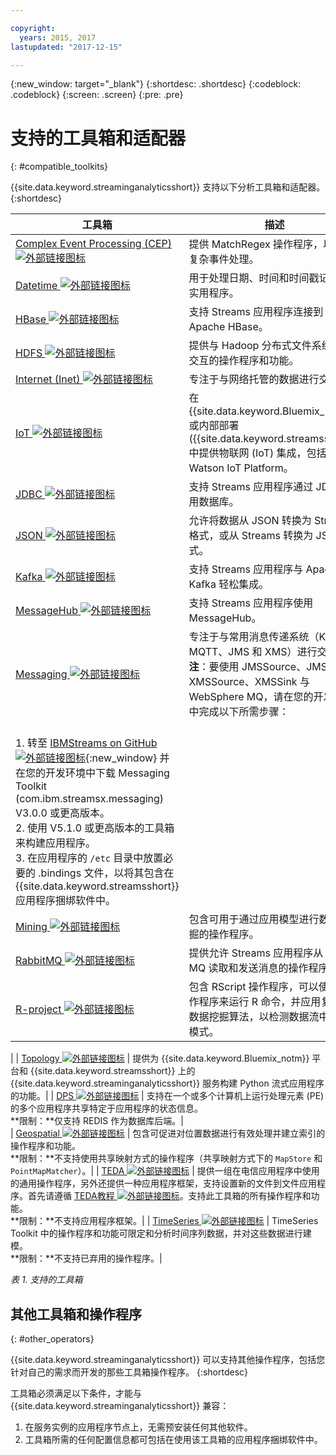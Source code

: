 ```yaml
---

copyright:
  years: 2015, 2017
lastupdated: "2017-12-15"

---
```


<!-- Attribute definitions -->
{:new_window: target="_blank"}
{:shortdesc: .shortdesc}
{:codeblock: .codeblock}
{:screen: .screen}
{:pre: .pre}

# 支持的工具箱和适配器
{: #compatible_toolkits}

{{site.data.keyword.streaminganalyticsshort}} 支持以下分析工具箱和适配器。
{:shortdesc}

| 工具箱| 描述|
| --------------------------------| --------------------------|
| [Complex Event Processing (CEP) ![外部链接图标](../../icons/launch-glyph.svg "外部链接图标")](https://ibm.co/2zOwODa)    |	提供 MatchRegex 操作程序，以执行复杂事件处理。|
| [Datetime ![外部链接图标](../../icons/launch-glyph.svg "外部链接图标")](https://ibmstreams.github.io/streamsx.datetime/)	|	用于处理日期、时间和时间戳记的一组实用程序。|
| [HBase ![外部链接图标](../../icons/launch-glyph.svg "外部链接图标")](http://ibmstreams.github.io/streamsx.hbase/)        | 支持 Streams 应用程序连接到 Apache HBase。|
| [HDFS ![外部链接图标](../../icons/launch-glyph.svg "外部链接图标")](http://ibmstreams.github.io/streamsx.hdfs/)          | 提供与 Hadoop 分布式文件系统进行交互的操作程序和功能。|
| [Internet (Inet) ![外部链接图标](../../icons/launch-glyph.svg "外部链接图标")](http://ibmstreams.github.io/streamsx.inet)|  专注于与网络托管的数据进行交互。|
| [IoT ![外部链接图标](../../icons/launch-glyph.svg "外部链接图标")](http://ibmstreams.github.io/streamsx.iot/)            | 在 {{site.data.keyword.Bluemix_notm}} 或内部部署 ({{site.data.keyword.streamsshort}}) 中提供物联网 (IoT) 集成，包括 IBM Watson IoT Platform。|
| [JDBC ![外部链接图标](../../icons/launch-glyph.svg "外部链接图标")](http://ibmstreams.github.io/streamsx.jdbc/)          | 支持 Streams 应用程序通过 JDBC 使用数据库。|
| [JSON ![外部链接图标](../../icons/launch-glyph.svg "外部链接图标")](http://ibmstreams.github.io/streamsx.json/)          | 允许将数据从 JSON 转换为 Streams 格式，或从 Streams 转换为 JSON 格式。|
| [Kafka ![外部链接图标](../../icons/launch-glyph.svg "外部链接图标")](https://ibmstreams.github.io/streamsx.kafka/)       | 支持 Streams 应用程序与 Apache Kafka 轻松集成。|
| [MessageHub ![外部链接图标](../../icons/launch-glyph.svg "外部链接图标")](https://ibmstreams.github.io/streamsx.messagehub/) | 支持 Streams 应用程序使用 MessageHub。|
| [Messaging ![外部链接图标](../../icons/launch-glyph.svg "外部链接图标")](https://ibmstreams.github.io/streamsx.messaging/)   |  	专注于与常用消息传递系统（Kafka、MQTT、JMS 和 XMS）进行交互。<br>**注**：要使用 JMSSource、JMSSink、XMSSource、XMSSink 与 WebSphere MQ，请在您的开发环境中完成以下所需步骤：
<br>1. 转至 [IBMStreams on GitHub ![外部链接图标](../../icons/launch-glyph.svg "外部链接图标")](https://github.com/IBMStreams){:new_window} 并在您的开发环境中下载 Messaging Toolkit (com.ibm.streamsx.messaging) V3.0.0 或更高版本。<br>2. 使用 V5.1.0 或更高版本的工具箱来构建应用程序。<br>3. 在应用程序的 `/etc` 目录中放置必要的 .bindings 文件，以将其包含在 {{site.data.keyword.streamsshort}} 应用程序捆绑软件中。|
| [Mining ![外部链接图标](../../icons/launch-glyph.svg "外部链接图标")](https://ibm.co/2y3i5au)              	   	            |  包含可用于通过应用模型进行数据流挖掘的操作程序。|
| [RabbitMQ ![外部链接图标](../../icons/launch-glyph.svg "外部链接图标")](https://ibmstreams.github.io/streamsx.rabbitmq/) |  提供允许 Streams 应用程序从 Rabbit MQ 读取和发送消息的操作程序。|
| [R-project ![外部链接图标](../../icons/launch-glyph.svg "外部链接图标")](https://ibm.co/2h7D9lu)          	   	              |   包含 RScript 操作程序，可以使用该操作程序来运行 R 命令，并应用复杂的数据挖掘算法，以检测数据流中的相关模式。
|
| [Topology ![外部链接图标](../../icons/launch-glyph.svg "外部链接图标")](http://ibmstreams.github.io/streamsx.topology/) |  提供为 {{site.data.keyword.Bluemix_notm}} 平台和 {{site.data.keyword.streamsshort}} 上的 {{site.data.keyword.streaminganalyticsshort}} 服务构建 Python 流式应用程序的功能。|
| [DPS ![外部链接图标](../../icons/launch-glyph.svg "外部链接图标")](http://ibmstreams.github.io/streamsx.dps/) |	 支持在一个或多个计算机上运行处理元素 (PE) 的多个应用程序共享特定于应用程序的状态信息。<br>**限制：**仅支持 REDIS 作为数据库后端。| 	 	 	
| [Geospatial ![外部链接图标](../../icons/launch-glyph.svg "外部链接图标")](https://ibm.co/2h9x0VR) 	     |	包含可促进对位置数据进行有效处理并建立索引的操作程序和功能。<br>**限制：**不支持使用共享映射方式的操作程序（共享映射方式下的 `MapStore` 和 `PointMapMatcher`）。|
| [TEDA ![外部链接图标](../../icons/launch-glyph.svg "外部链接图标")](https://ibm.co/2z9DS00)	   | 	提供一组在电信应用程序中使用的通用操作程序，另外还提供一种应用程序框架，支持设置新的文件到文件应用程序。首先请遵循 [TEDA教程 ![外部链接图标](../../icons/launch-glyph.svg "外部链接图标")](http://ibmstreams.github.io/streamsx.tutorial.teda/)。支持此工具箱的所有操作程序和功能。<br>**限制：**不支持应用程序框架。|
| [TimeSeries ![外部链接图标](../../icons/launch-glyph.svg "外部链接图标")](https://ibm.co/2zEPILZ)	 	  | TimeSeries Toolkit 中的操作程序和功能可限定和分析时间序列数据，并对这些数据进行建模。<br>**限制：**不支持已弃用的操作程序。|

*表 1. 支持的工具箱*

## 其他工具箱和操作程序
{: #other_operators}

{{site.data.keyword.streaminganalyticsshort}} 可以支持其他操作程序，包括您针对自己的需求而开发的那些工具箱操作程序。
{:shortdesc}

工具箱必须满足以下条件，才能与 {{site.data.keyword.streaminganalyticsshort}} 兼容：

1. 在服务实例的应用程序节点上，无需预安装任何其他软件。
2. 工具箱所需的任何配置信息都可包括在使用该工具箱的应用程序捆绑软件中。

